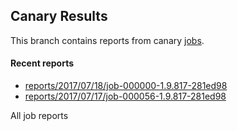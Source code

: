 ## Canary Results

This branch contains reports from canary [jobs](https://github.com/cljs-oss/canary/tree/jobs).

#### Recent reports

* [reports/2017/07/18/job-000000-1.9.817-281ed98](reports/2017/07/18/job-000000-1.9.817-281ed98)
* [reports/2017/07/17/job-000056-1.9.817-281ed98](reports/2017/07/17/job-000056-1.9.817-281ed98)

All job reports
